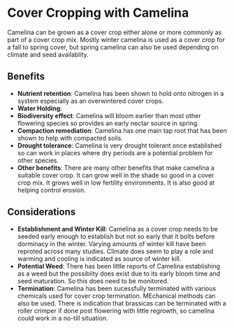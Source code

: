 # Cover Cropping with Camelina

Camelina can be grown as a cover crop either alone or more commonly as part of a cover crop mix. Mostly winter camelina is used as a cover crop for a fall to spring cover, but spring camelina can also be used depending on climate and seed availablity.

## Benefits

- **Nutrient retention**: Camelina has been shown to hold onto nitrogen in a system especially as an overwintered cover crops. 
- **Water Holding**: 
- **Biodiversity effect**: Camelina will bloom earlier than most other flowering species so provides an early nectar source in spring.
- **Compaction remediation**: Camelina has one main tap root that has been shown to help with compacted soils.
- **Drought tolerance**: Camelina is very drought tolerant once established so can work in places where dry periods are a potential problem for other species. 
- **Other benefits**: There are many other benefits that make camelina a suitable cover crop. It can grow well in the shade so good in a cover crop mix. It grows well in low fertility environments. It is also good at helping control erosion.

## Considerations

- **Establishment and Winter Kill**: Camelina as a cover crop needs to be seeded early enough to establish but not so early that it bolts before dorminacy in the winter. Varying amounts of winter kill have been reproted across many studies. Climate does seem to play a role and warming and cooling is indicated as source of winter kill. 
- **Potential Weed**: There has been little reports of Camelina establishing as a weed but the possiblity does exist due to its early bloom time and seed maturation. So this does need to be monitored.
- **Termination**: Camelina has been sucessfully terminated with various chemicals used for cover crop termination. MEchanical methods can also be used. There is indication that brassicas can be terminated with a roller crimper if done post flowering with little regrowth, so camelina could work in a no-till situation.
